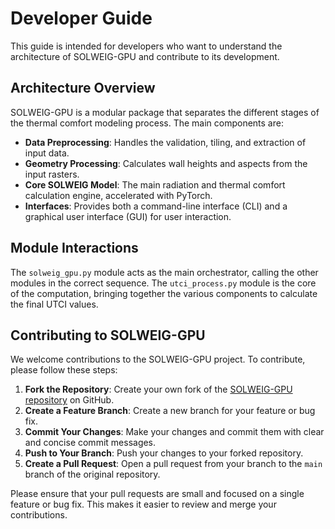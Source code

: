 # Developer Guide

This guide is intended for developers who want to understand the architecture of SOLWEIG-GPU and contribute to its development.

## Architecture Overview

SOLWEIG-GPU is a modular package that separates the different stages of the thermal comfort modeling process. The main components are:

-   **Data Preprocessing**: Handles the validation, tiling, and extraction of input data.
-   **Geometry Processing**: Calculates wall heights and aspects from the input rasters.
-   **Core SOLWEIG Model**: The main radiation and thermal comfort calculation engine, accelerated with PyTorch.
-   **Interfaces**: Provides both a command-line interface (CLI) and a graphical user interface (GUI) for user interaction.

## Module Interactions

The `solweig_gpu.py` module acts as the main orchestrator, calling the other modules in the correct sequence. The `utci_process.py` module is the core of the computation, bringing together the various components to calculate the final UTCI values.

## Contributing to SOLWEIG-GPU

We welcome contributions to the SOLWEIG-GPU project. To contribute, please follow these steps:

1.  **Fork the Repository**: Create your own fork of the [SOLWEIG-GPU repository](https://github.com/nvnsudharsan/SOLWEIG-GPU) on GitHub.
2.  **Create a Feature Branch**: Create a new branch for your feature or bug fix.
3.  **Commit Your Changes**: Make your changes and commit them with clear and concise commit messages.
4.  **Push to Your Branch**: Push your changes to your forked repository.
5.  **Create a Pull Request**: Open a pull request from your branch to the `main` branch of the original repository.

Please ensure that your pull requests are small and focused on a single feature or bug fix. This makes it easier to review and merge your contributions.
